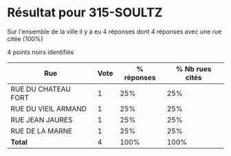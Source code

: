 # Résultat pour 315-SOULTZ

Sur l'ensemble de la ville il y a eu 4 réponses dont 4 réponses avec une rue citée (100%)

4 points noirs identifiés

| Rue | Vote | % réponses | % Nb rues cités|
|-----|------|------------|----------------|
| RUE DU CHATEAU FORT | 1 | 25% | 25%|
| RUE DU VIEIL ARMAND | 1 | 25% | 25%|
| RUE JEAN JAURES | 1 | 25% | 25%|
| RUE DE LA MARNE | 1 | 25% | 25%|
| **Total** | 4 | 100% | 100%|
